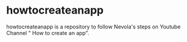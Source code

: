 # howtocreateanapp
howtocreateanapp is a repository to follow Nevola's steps on Youtube Channel " How to create an app".

